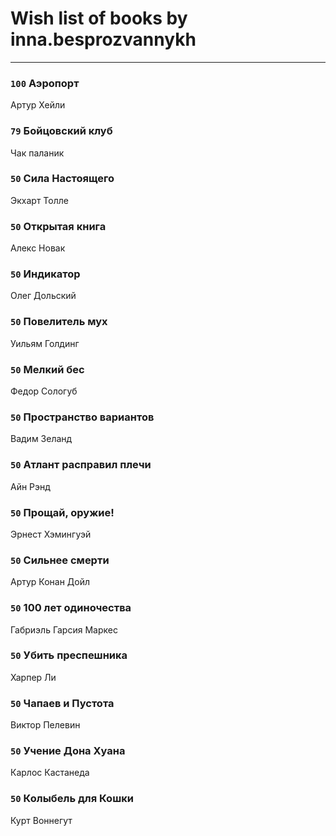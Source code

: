 # Wish list of books by inna.besprozvannykh
---

### `100` Аэропорт
Артур Хейли

### `79` Бойцовский клуб
Чак паланик

### `50` Сила Настоящего
Экхарт Толле

### `50` Открытая книга
Алекс Новак

### `50` Индикатор
Олег Дольский

### `50` Повелитель мух
Уильям Голдинг

### `50` Мелкий бес
Федор Сологуб

### `50` Пространство вариантов
Вадим Зеланд

### `50` Атлант расправил плечи
Айн Рэнд

### `50` Прощай, оружие!
Эрнест Хэмингуэй

### `50` Сильнее смерти
Артур Конан Дойл

### `50` 100 лет одиночества
Габриэль Гарсия Маркес

### `50` Убить преспешника
Харпер Ли

### `50` Чапаев и Пустота
Виктор Пелевин

### `50` Учение Дона Хуана
Карлос Кастанеда

### `50` Колыбель для Кошки
Курт Воннегут

